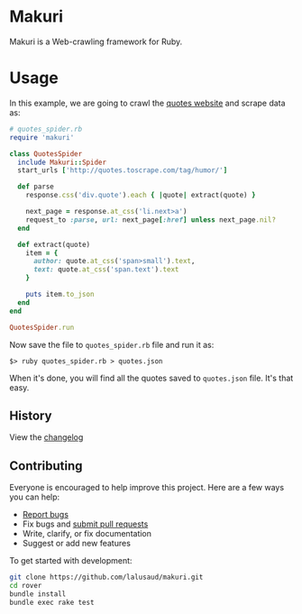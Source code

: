 # Makuri

Makuri is a Web-crawling framework for Ruby.

# Usage
In this example, we are going to crawl the [quotes website](http://quotes.toscrape.com) and scrape data as:
```ruby
# quotes_spider.rb
require 'makuri'

class QuotesSpider
  include Makuri::Spider
  start_urls ['http://quotes.toscrape.com/tag/humor/']

  def parse
    response.css('div.quote').each { |quote| extract(quote) }

    next_page = response.at_css('li.next>a')
    request_to :parse, url: next_page[:href] unless next_page.nil?
  end

  def extract(quote)
    item = {
      author: quote.at_css('span>small').text,
      text: quote.at_css('span.text').text
    }

    puts item.to_json
  end
end

QuotesSpider.run
```
Now save the file to ```quotes_spider.rb``` file and run it as:
```
$> ruby quotes_spider.rb > quotes.json
```
When it's done, you will find all the quotes saved to ```quotes.json``` file. It's that easy.

## History

View the [changelog](https://github.com/lalusaud/makuri/blob/main/CHANGELOG.md)

## Contributing

Everyone is encouraged to help improve this project. Here are a few ways you can help:

- [Report bugs](https://github.com/lalusaud/makuri/issues)
- Fix bugs and [submit pull requests](https://github.com/lalusaud/makuri/pulls)
- Write, clarify, or fix documentation
- Suggest or add new features

To get started with development:

```sh
git clone https://github.com/lalusaud/makuri.git
cd rover
bundle install
bundle exec rake test
```
